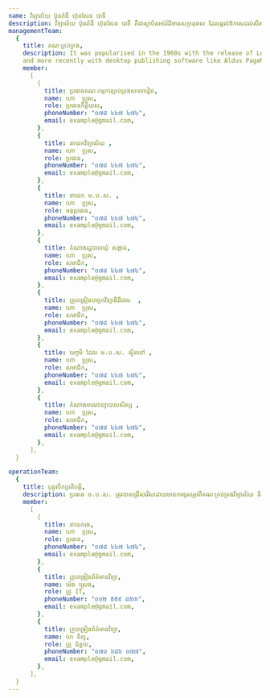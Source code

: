 ```yaml
---
name: វិទ្យាល័យ ប៊ុនរ៉ានី ហ៊ុនសែន បាទី
description: វិទ្យាល័យ ប៊ុនរ៉ានី ហ៊ុនសែន បាទី គឺជាស្ថាប័នអប់រំដ៏មានសក្ដានុពល ដែលផ្ដល់ឱកាសដល់សិស្សឱ្យទទួលបានចំណេះដឹង ជំនាញ និងគុណធម៌។ វិទ្យាល័យនេះមានបរិយាកាសសិក្សាល្អ មានគ្រូបង្រៀនដែលមានបទពិសោធន៍ និងមានឧបករណ៍សិក្សាទំនើប។ កម្មវិធីសិក្សាត្រូវបានរៀបចំឱ្យស្របតាមបទដ្ឋានអប់រំជាតិ និងអន្តរជាតិ ដើម្បីផ្ដល់ឱ្យសិស្សនូវចំណេះដឹងទូលំទូលាយ។ លើសពីនេះ វិទ្យាល័យនេះក៏ផ្ដល់ឱកាសដល់សិស្សឱ្យចូលរួមក្នុងសកម្មភាពសង្គម និងកីឡាផងដែរ។
managementTeam:
  {
    title: គណៈគ្រប់គ្រង,
    description: It was popularised in the 1960s with the release of Letraset sheets containing Lorem Ipsum passages,
    and more recently with desktop publishing software like Aldus PageMaker including versions of Lorem Ipsum.,
    member:
      [
        {
          title: ប្រធានគណៈកម្មការគ្រប់គ្រងសាលារៀន,
          name: ហោ  ប្រុស,
          role: ប្រធានកិត្តិយស,
          phoneNumber: "០៧៨ ៤៤៧ ៤៧៤",
          email: example@gmail.com,
        },
        {
          title: នាយកវិទ្យាល័យ ,
          name: ហោ  ប្រុស,
          role: ប្រធាន,
          phoneNumber: "០៧៨ ៤៤៧ ៤៧៤",
          email: example@gmail.com,
        },
        {
          title: នាយក ម.ប.ស. ,
          name: ហោ  ប្រុស,
          role: អនុប្រធាន,
          phoneNumber: "០៧៨ ៤៤៧ ៤៧៤",
          email: example@gmail.com,
        },
        {
          title: តំណាងរដ្ឋបាលឃុំ សង្កាត់,
          name: ហោ  ប្រុស,
          role: សមាជិក,
          phoneNumber: "០៧៨ ៤៤៧ ៤៧៤",
          email: example@gmail.com,
        },
        {
          title: គ្រូបង្រៀនបច្ចេកវិទ្យាឌីជីថល  ,
          name: ហោ  ប្រុស,
          role: សមាជិក,
          phoneNumber: "០៧៨ ៤៤៧ ៤៧៤",
          email: example@gmail.com,
        },
        {
          title: មេភូមិ ដែល ម.ប.ស. ស្ថិតនៅ ,
          name: ហោ  ប្រុស,
          role: សមាជិក,
          phoneNumber: "០៧៨ ៤៤៧ ៤៧៤",
          email: example@gmail.com,
        },
        {
          title: តំណាងអាណាព្យាបាលសិស្ស ,
          name: ហោ  ប្រុស,
          role: សមាជិក,
          phoneNumber: "០៧៨ ៤៤៧ ៤៧៤",
          email: example@gmail.com,
        },
      ],
  }

operationTeam:
  {
    title: បុគ្គលិកប្រតិបត្តិ,
    description: ប្រធាន ម.ប.ស. ត្រូវបានជ្រើសរើសដោយមានការចូលរួមពីគណៈគ្រប់គ្រងវិទ្យាល័យ និងក្រុមការងារទទួល បន្ទុកសាងសង់ និងដាក់ឱ្យដំណើរការ ម.ប.ស. តាមវិទ្យាល័យសាធារណៈ នៃ ក.ប.ទ.។,
    member:
      [
        {
          title: នាយករង,
          name: ហោ  ប្រុស,
          role: ប្រធាន,
          phoneNumber: "០៧៨ ៤៤៧ ៤៧៤",
          email: example@gmail.com,
        },
        {
          title: គ្រូបង្រៀនព័ត៌មានវិទ្យា,
          name: ម៉េង ស្រេង,
          role: គ្រូ IT,
          phoneNumber: "០១២ ៥៥៩ ៨៥៣",
          email: example@gmail.com,
        },
        {
          title: គ្រូបង្រៀនព័ត៌មានវិទ្យា,
          name: ហេ ទិត្យ,
          role: គ្រូ ជំនួយ,
          phoneNumber: "០៧០ ៦៨៦ ០៧៧",
          email: example@gmail.com,
        },
      ],
  }
---
```

